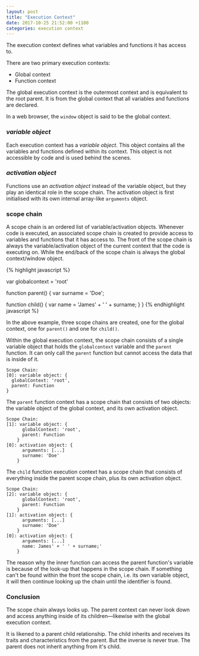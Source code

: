 ```yaml
---
layout: post
title: "Execution Context"
date: 2017-10-25 21:52:00 +1100
categories: execution context
---
```


The execution context defines what variables and functions it has access to.

There are two primary execution contexts:

- Global context
- Function context

The global execution context is the outermost context and is equivalent to the root parent. It is from the global context that all variables and functions are declared.

In a web browser, the `window` object is said to be the global context.

### *variable object*
Each execution context has a *variable object*. This object contains all the variables and functions defined within its context. This object is not accessible by code and is used behind the scenes.

### *activation object*
Functions use an *activation object* instead of the variable object, but they play an identical role in the scope chain. The activation object is first initialised with its own internal array-like `arguments` object.


### scope chain
A scope chain is an ordered list of variable/activation objects. Whenever code is executed, an associated scope chain is created to provide access to variables and functions that it has access to. The front of the scope chain is always the variable/activation object of the current context that the code is executing on. While the end/back of the scope chain is always the global context/window object.

{% highlight javascript %}

var globalcontext = 'root'

function parent() {
  var surname = 'Doe';

  function child() {
    var name = 'James' + ' ' + surname;
  }
}
{% endhighlight javascript %}

In the above example, three scope chains are created, one for the global context, one for `parent()` and one for `child()`.


Within the global execution context, the scope chain consists of a single variable object that holds the `globalcontext` variable and the `parent` function. It can only call the `parent` function but cannot access the data that is inside of it.

```
Scope Chain:
[0]: variable object: {
  globalContext: 'root',
  parent: Function
}
```

The `parent` function context has a scope chain that consists of two objects: the variable object of the global context, and its own activation object.

```
Scope Chain:
[1]: variable object: {
      globalContext: 'root',
      parent: Function
    }
[0]: activation object: {
      arguments: [...]
      surname: 'Doe'
    }
```

The `child` function execution context has a scope chain that consists of everything inside the parent scope chain, plus its own activation object.

```
Scope Chain:
[2]: variable object: {
      globalContext: 'root',
      parent: Function
    }
[1]: activation object: {
      arguments: [...]
      surname: 'Doe'
    }
[0]: activation object: {
      arguments: [...]
      name: James' + ' ' + surname;'
    }
```

The reason why the inner function can access the parent function's variable is because of the look-up that happens in the scope chain. If something can't be found within the front the scope chain, i.e. its own variable object, it will then continue looking up the chain until the identifier is found.

### Conclusion
The scope chain always looks up. The parent context can never look down and access anything inside of its children&mdash;likewise with the global execution context.

It is likened to a parent child relationship. The child inherits and receives its traits and characteristics from the parent. But the inverse is never true. The parent does not inherit anything from it's child.